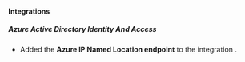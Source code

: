 
#### Integrations
##### Azure Active Directory Identity And Access
- Added the **Azure IP Named Location endpoint** to the integration .
